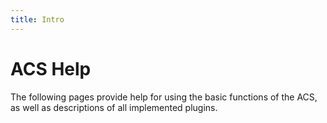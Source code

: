 ```yaml
---
title: Intro
---
```


# ACS Help

The following pages provide help for using the basic functions of the ACS, as well as descriptions of all implemented plugins.
